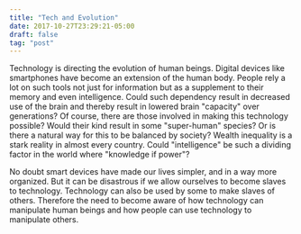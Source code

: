 ```yaml
---
title: "Tech and Evolution"
date: 2017-10-27T23:29:21-05:00
draft: false
tag: "post"
---
```


Technology is directing the evolution of human beings. Digital devices like smartphones have become an extension of the human body. People rely a lot on such tools not just for information but as a supplement to their memory and even intelligence. Could such dependency result in decreased use of the brain and thereby result in lowered brain "capacity" over generations? Of course, there are those involved in making this technology possible? Would their kind result in some "super-human" species? Or is there a natural way for this to be balanced by society? Wealth inequality is a stark reality in almost every country. Could "intelligence" be such a dividing factor in the world where "knowledge if power"?

No doubt smart devices have made our lives simpler, and in a way more organized. But it can be disastrous if we allow ourselves to become slaves to technology. Technology can also be used by some to make slaves of others. Therefore the need to become aware of how technology can manipulate human beings and how people can use technology to manipulate others.
